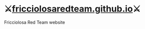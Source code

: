 # ⚔️[fricciolosaredteam.github.io](https://fricciolosaredteam.github.io)⚔️
Fricciolosa Red Team website
